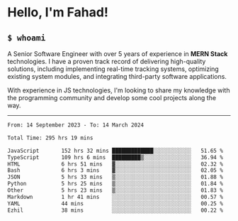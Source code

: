 <h1>Hello, I'm Fahad!</h1>

<h2><code>$ whoami</code></h2>

A Senior Software Engineer with over 5 years of experience in **MERN Stack** technologies. I have a proven track record of delivering high-quality solutions, including implementing real-time tracking systems, optimizing existing system modules, and integrating third-party software applications.

With experience in JS technologies, I'm looking to share my knowledge with the programming community and develop some cool projects along the way.

---

<!--START_SECTION:waka-->

```txt
From: 14 September 2023 - To: 14 March 2024

Total Time: 295 hrs 19 mins

JavaScript       152 hrs 32 mins █████████████░░░░░░░░░░░░   51.65 %
TypeScript       109 hrs 6 mins  █████████▒░░░░░░░░░░░░░░░   36.94 %
HTML             6 hrs 51 mins   ▓░░░░░░░░░░░░░░░░░░░░░░░░   02.32 %
Bash             6 hrs 3 mins    ▓░░░░░░░░░░░░░░░░░░░░░░░░   02.05 %
JSON             5 hrs 33 mins   ▒░░░░░░░░░░░░░░░░░░░░░░░░   01.88 %
Python           5 hrs 25 mins   ▒░░░░░░░░░░░░░░░░░░░░░░░░   01.84 %
Other            5 hrs 23 mins   ▒░░░░░░░░░░░░░░░░░░░░░░░░   01.83 %
Markdown         1 hr 41 mins    ░░░░░░░░░░░░░░░░░░░░░░░░░   00.57 %
YAML             44 mins         ░░░░░░░░░░░░░░░░░░░░░░░░░   00.25 %
Ezhil            38 mins         ░░░░░░░░░░░░░░░░░░░░░░░░░   00.22 %
```

<!--END_SECTION:waka-->

<!--
**heyFahad/heyFahad** is a ✨ _special_ ✨ repository because its `README.md` (this file) appears on your GitHub profile.

Here are some ideas to get you started:

- 🔭 I’m currently working on ...
- 🌱 I’m currently learning ...
- 👯 I’m looking to collaborate on ...
- 🤔 I’m looking for help with ...
- 💬 Ask me about ...
- 📫 How to reach me: ...
- 😄 Pronouns: ...
- ⚡ Fun fact: ...
-->
